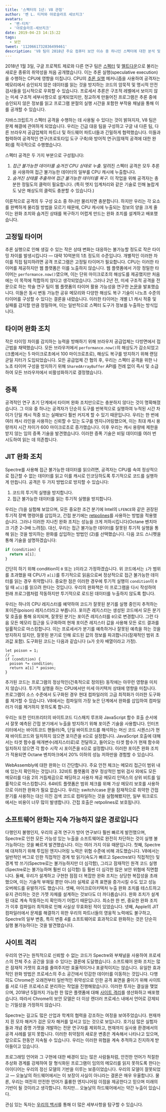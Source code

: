 ```yaml
---
title: '스펙터의 1년: V8 관점'
author: '벤 L. 티처와 야로슬라프 세브치크'
avatars:
  - '벤-티처'
  - '야로슬라프-세브치크'
date: 2019-04-23 14:15:22
tags:
  - 보안
tweet: '1120661732836499461'
description: 'V8 팀이 2018년 주요 컴퓨터 보안 이슈 중 하나인 스펙터에 대한 분석 및 완화 전략을 설명합니다.'
---
```

2018년 1월 3일, 구글 프로젝트 제로와 다른 연구 팀은 [스펙터](https://spectreattack.com/spectre.pdf) 및 [멜트다운](https://meltdownattack.com/meltdown.pdf)으로 불리는 새로운 종류의 취약성을 처음 공개했습니다. 이는 추론 실행(speculative execution)을 수행하는 CPU에 영향을 미칩니다. CPU의 [추론 실행](https://en.wikipedia.org/wiki/Speculative_execution) 메커니즘을 사용하여 공격자는 메모리에서 승인되지 않은 데이터를 읽는 것을 방지하는 코드의 암묵적 및 명시적 안전 검사들을 임시적으로 우회할 수 있습니다. 프로세서 추론은 구조적 레벨에서 보이지 않는 미세 구조적 세부사항으로 설계되었지만, 정교하게 만들어진 프로그램은 추론 중에 승인되지 않은 정보를 읽고 프로그램 분절의 실행 시간을 포함한 부작용 채널을 통해 이를 공개할 수 있습니다.

<!--truncate-->
자바스크립트가 스펙터 공격을 수행하는 데 사용될 수 있다는 것이 밝혀지자, V8 팀은 문제 해결에 관여하게 되었습니다. 우리는 긴급 대응 팀을 구성하고 구글 내 다른 팀, 다른 브라우저 공급업체의 파트너 및 하드웨어 파트너들과 긴밀하게 협력했습니다. 이들과 협력하여 공격적인 연구(프로토타입 도구 구축)와 방어적 연구(잠재적 공격에 대한 완화)를 적극적으로 수행했습니다.

스펙터 공격은 두 가지 부분으로 구성됩니다:

1. _접근 불가능한 데이터를 숨겨진 CPU 상태로 누출._ 알려진 스펙터 공격은 모두 추론을 사용하여 접근 불가능한 데이터의 일부를 CPU 캐시에 누출합니다.
1. _숨겨진 상태를 추출하여 접근 불가능한 데이터를 복구._ 이 작업을 위해 공격자는 충분한 정밀도의 클럭이 필요합니다. (특히 엣지 임계처리와 같은 기술로 인해 놀랍게도 낮은 해상도의 클럭도 충분할 수 있습니다.)

이론적으로 공격의 두 구성 요소 중 하나만 물리치면 충분합니다. 하지만 우리는 각 요소를 완벽하게 물리칠 방법을 모르기 때문에, CPU 캐시에 누출되는 정보의 양을 크게 줄이는 완화 조치와 숨겨진 상태를 복구하기 어렵게 만드는 완화 조치를 설계하고 배포했습니다.

## 고정밀 타이머

추론 실행으로 인해 생길 수 있는 작은 상태 변화는 대응하는 불가능할 정도로 작은 타이밍 차이를 발생시킵니다 — 대략 10억분의 1초 정도의 수준입니다. 개별적인 이러한 차이를 직접 탐지하려면 공격 프로그램은 고정밀 타이머가 필요합니다. CPU는 이러한 타이머를 제공하지만 웹 플랫폼은 이를 노출하지 않습니다. 웹 플랫폼에서 가장 정밀한 타이머는 `performance.now()`였으며, 이는 단위 마이크로초의 해상도를 제공했지만 처음에는 이 목적에 적합하지 않다고 생각되었습니다. 그러나 2년 전, 미세 구조적 공격을 전문으로 하는 학술 연구 팀이 웹 플랫폼의 타이머 활용 가능성을 연구한 [논문](https://gruss.cc/files/fantastictimers.pdf)을 발표했습니다. 이들은 동시 변동 가능한 공유 메모리와 다양한 해상도 복구 기술이 나노초 수준의 타이머를 구성할 수 있다는 결론을 내렸습니다. 이러한 타이머는 개별 L1 캐시 적중 및 실패를 감지할 만큼 정밀하며, 이는 일반적으로 스펙터 도구가 정보를 누출하는 방식입니다.

## 타이머 완화 조치

작은 타이밍 차이를 감지하는 능력을 방해하기 위해 브라우저 공급업체는 다방면에서 접근법을 채택했습니다. 모든 브라우저에서 `performance.now()`의 해상도가 감소되었고(크롬에서는 5 마이크로초에서 100 마이크로초로), 해상도 복구를 방지하기 위해 랜덤 균일 지터가 도입되었습니다. 모든 공급업체 간 협의 후, 우리는 스펙터 공격을 위한 나노초 타이머 구성을 방지하기 위해 `SharedArrayBuffer` API를 전례 없이 즉시 및 소급하여 모든 브라우저에서 비활성화하기로 결정했습니다.

## 증폭

공격적인 연구 초기 단계에서 타이머 완화 조치만으로는 충분하지 않다는 것이 명확해졌습니다. 그 이유 중 하나는 공격자가 단순히 도구를 반복적으로 실행하여 누적된 시간 차이가 단일 캐시 적중 또는 실패보다 훨씬 커지게 할 수 있기 때문입니다. 우리는 한 번에 여러 캐시 라인을 사용하는 신뢰할 수 있는 도구를 엔지니어링했으며, 이는 최대 캐시 용량까지 시간 차이가 600 마이크로초로 증가했습니다. 이후 우리는 캐시 용량에 제한을 받지 않는 임의 증폭 기술을 발견했습니다. 이러한 증폭 기술은 비밀 데이터를 여러 번 시도하여 읽는 데 의존합니다.

## JIT 완화 조치

Spectre를 사용해 접근 불가능한 데이터를 읽으려면, 공격자는 CPU를 속여 정상적으로 접근할 수 없는 데이터를 읽고 이를 캐시로 인코딩하도록 투기적으로 코드를 실행하게 만듭니다. 공격은 두 가지 방법으로 방지할 수 있습니다:

1. 코드의 투기적 실행을 방지합니다.
1. 접근 불가능한 데이터를 읽는 투기적 실행을 방지합니다.

우리는 (1)을 실험해 보았으며, 모든 중요한 조건 분기에 Intel의 `LFENCE`와 같은 권장된 투기적 장벽 명령어를 삽입하고, 간접 분기에는 [retpolines](https://support.google.com/faqs/answer/7625886)를 사용하는 방법을 적용했습니다. 그러나 이러한 지나친 완화 조치는 성능을 크게 저하시킵니다(Octane 벤치마크 기준 2–3배 느려짐). 대신, 우리는 접근 불가능한 데이터를 잘못된 투기적 실행을 통해 읽는 것을 방지하는 완화를 삽입하는 방법인 (2)를 선택했습니다. 다음 코드 스니펫을 통해 기술을 설명하겠습니다:

```js
if (condition) {
  return a[i];
}
```

간단히 하기 위해 condition이 `0` 또는 `1`이라고 가정하겠습니다. 위 코드에서는 `i`가 범위를 초과했을 때 CPU가 `a[i]`를 투기적으로 읽음으로써 정상적으로 접근 불가능한 데이터를 읽는 경우 취약합니다. 중요한 점은 이러한 경우에 투기적 실행이 `condition`이 `0`일 때 `a[i]`를 읽으려 한다는 것입니다. 우리의 완화책은 이 프로그램을 다시 작성하여 원래 프로그램처럼 작동하지만 투기적으로 로드된 데이터를 누출하지 않도록 합니다.

우리는 하나의 CPU 레지스터를 예약하여 코드가 잘못된 분기를 실행 중인지 추적하는 포이즌(poison) 레지스터라고 부릅니다. 포이즌 레지스터는 생성된 코드에서 모든 분기 및 호출을 통해 유지되며, 잘못된 분기는 포이즌 레지스터를 `0`으로 변경합니다. 그런 다음 모든 메모리 접근을 도구화하여 현재 포이즌 레지스터 값을 사용해 모든 로드 결과를 일률적으로 마스킹합니다. 이는 프로세서가 분기를 예측하거나 잘못된 예측을 하는 것을 방지하지 않지만, 잘못된 분기로 인해 로드된 값의 정보를 파괴합니다(잠재적인 범위 초과값 포함). 도구화된 코드는 다음과 같습니다 (`a`가 숫자 배열이라고 가정).

```js/0,3,4
let poison = 1;
// …
if (condition) {
  poison *= condition;
  return a[i] * poison;
}
```

추가된 코드는 프로그램의 정상적인(건축적으로 정의된) 동작에는 아무런 영향을 미치지 않습니다. 투기적 실행을 하는 CPU에서만 미세 아키텍처 상태에 영향을 미칩니다. 프로그램이 소스 수준에서 도구화된 경우 현대 컴파일러의 고급 최적화가 이러한 도구화를 제거할 수 있습니다. V8에서는 컴파일의 가장 늦은 단계에서 완화를 삽입하여 컴파일러가 이를 제거하지 못하도록 합니다.

우리는 또한 인터프리터의 바이트코드 디스패치 루프와 JavaScript 함수 호출 순서에서 잘못 예측된 간접 분기에서 누출을 방지하기 위해 포이즌 기술을 사용합니다. 인터프리터에서는 바이트코드 핸들러(즉, 단일 바이트코드를 해석하는 머신 코드 시퀀스)가 현재 바이트코드와 일치하지 않으면 포이즌을 `0`으로 설정합니다. JavaScript 호출에 대해서는 타겟 함수를 매개변수(레지스터로)로 전달하고, 들어오는 타겟 함수가 현재 함수와 일치하지 않으면 각 함수 시작 시 포이즌을 `0`으로 설정합니다. 이러한 포이즌 완화 조치가 적용되면 Octane 벤치마크에서 20% 이하의 성능 저하만을 경험할 수 있습니다.

WebAssembly에 대한 완화는 더 간단합니다. 주요 안전 체크는 메모리 접근이 범위 내에 있는지 확인하는 것입니다. 32비트 플랫폼의 경우 정상적인 범위 검사 외에도 모든 메모리를 다음 2의 거듭제곱으로 패딩하고 사용자 제공 메모리 인덱스의 상위 비트를 일률적으로 마스킹합니다. 64비트 플랫폼은 범위 체크를 위해 가상 메모리 보호를 사용하므로 이러한 완화가 필요 없습니다. 우리는 switch/case 문을 잠재적으로 취약한 간접 분기를 사용하는 대신 이진 검색 코드로 컴파일하는 것을 실험해봤지만, 일부 워크로드에서는 비용이 너무 많이 발생합니다. 간접 호출은 retpolines로 보호됩니다.

## 소프트웨어 완화는 지속 가능하지 않은 경로입니다

다행인지 불행인지, 우리의 공격 연구가 방어 연구보다 훨씬 빠르게 발전했으며, Spectre로 인한 모든 가능성 있는 누출을 소프트웨어로 완전히 차단하는 것이 실행 불가능하다는 것을 빠르게 발견했습니다. 이는 여러 가지 이유 때문입니다. 첫째, Spectre에 대처하기 위해 투입된 엔지니어링 노력은 위협 수준에 비해 과도했습니다. V8에서는 일반적인 버그로 인한 직접적인 경계 밖 읽기(속도가 빠르고 Spectre보다 직접적인) 및 경계 밖 쓰기(Spectre로는 불가능하지만 더 심각함), 그리고 잠재적인 원격 코드 실행(Spectre로는 불가능하며 훨씬 더 심각함) 등 훨씬 더 심각한 많은 보안 위협에 직면합니다. 둘째, 우리가 설계하고 구현한 점점 더 복잡한 완화 조치는 상당한 복잡성을 초래했으며, 이는 기술적 부채일 뿐만 아니라 실제로 공격 표면을 증가시킬 수도 있고 성능 오버헤드를 유발하기도 했습니다. 셋째, 마이크로아키텍처 누출 완화 조치를 테스트하고 유지 관리하는 것은 가젯 자체를 설계하는 것보다도 더 까다롭습니다. 완화 조치가 설계된 대로 계속 작동하는지 확인하기 어렵기 때문입니다. 최소한 한 번, 중요한 완화 조치가 이후 컴파일러 최적화로 인해 사실상 무효화된 적이 있었습니다. 넷째, Apple의 JIT 컴파일러에서 문제를 해결하기 위한 우리의 파트너들의 영웅적 노력에도 불구하고, Spectre의 일부 변종, 특히 변종 4를 소프트웨어로 효과적으로 완화하는 것은 단순히 실행 불가능하다는 것을 발견했습니다.

## 사이트 격리

우리의 연구는 원칙적으로 신뢰할 수 없는 코드가 Spectre와 부채널을 사용하여 프로세스의 전체 주소 공간을 읽을 수 있다는 결론에 도달했습니다. 소프트웨어 완화 조치는 많은 잠재적 가젯의 효과를 줄여주지만 효율적이거나 포괄적이지는 않습니다. 유일한 효과적인 완화 방법은 프로세스의 주소 공간에서 민감한 데이터를 이동하는 것입니다. 다행히도 Chrome은 오래전부터 일반적인 취약성으로 인한 공격 표면을 줄이기 위해 사이트를 서로 다른 프로세스로 분리하는 작업을 진행해왔습니다. 이러한 투자는 결실을 맺었으며, 2018년 5월까지 가능한 한 많은 플랫폼에 대해 [사이트 격리](https://developers.google.com/web/updates/2018/07/site-isolation)를 생산화하고 배포했습니다. 따라서 Chrome의 보안 모델은 더 이상 렌더러 프로세스 내에서 언어로 강제되는 기밀성을 가정하지 않습니다.

Spectre는 길고도 많은 산업과 학계의 협력을 강조하는 여정을 보여주었습니다. 현재까지 흰 모자 해커가 검은 모자 해커를 앞서고 있는 것으로 보입니다. 호기심 많은 실험자들과 개념 증명 가젯을 개발하는 전문 연구자를 제외하고, 현재까지 실사용 환경에서의 공격 사례를 알지 못합니다. 이러한 취약점의 새로운 변종은 계속해서 나타나고 있으며, 앞으로도 한동안 지속될 수 있습니다. 우리는 이러한 위협을 계속 추적하고 진지하게 받아들이고 있습니다.

프로그래밍 언어와 그 구현에 대한 배경이 있는 많은 사람들처럼, 안전한 언어가 적절한 추상화 경계를 강제하여 잘 형식화된 프로그램이 임의의 메모리를 읽지 못하도록 한다는 아이디어는 우리의 정신 모델의 기반을 이루는 보증이었습니다. 우리의 모델이 잘못되었고 — 오늘날의 하드웨어에서는 이 보장이 사실이 아니라는 결론은 매우 우울합니다. 물론, 우리는 여전히 안전한 언어가 훌륭한 엔지니어링 이점을 제공한다고 믿으며 미래의 기반이 될 것이라고 생각합니다. 하지만… 오늘날의 하드웨어에서는 약간 누출이 있습니다.

관심 있는 독자는 [우리의 백서](https://arxiv.org/pdf/1902.05178.pdf)를 통해 더 많은 세부사항을 탐구할 수 있습니다.
